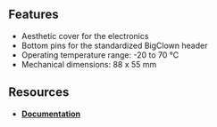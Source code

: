 ## Features

* Aesthetic cover for the electronics
* Bottom pins for the standardized BigClown header
* Operating temperature range: -20 to 70 °C
* Mechanical dimensions: 88 x 55 mm

## Resources

* [**Documentation**](https://www.bigclown.com/doc/hardware/about-cover-module/)
